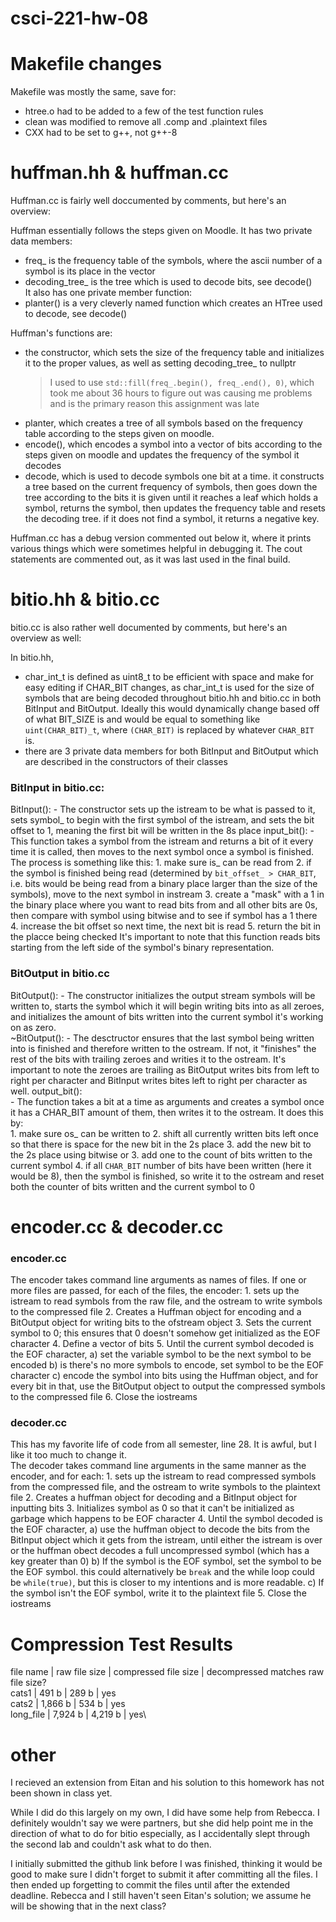 # csci-221-hw-08

Makefile changes
================

Makefile was mostly the same, save for:
- htree.o had to be added to a few of the test function rules
- clean was modified to remove all .comp and .plaintext files
- CXX had to be set to g++, not g++-8



huffman.hh & huffman.cc
=======================

Huffman.cc is fairly well doccumented by comments, but here's an overview:

Huffman essentially follows the steps given on Moodle. It has two private data members:
 - freq_ is the frequency table of the symbols, where the ascii number of a symbol is its place in the vector
 - decoding_tree_ is the tree which is used to decode bits, see decode()\
It also has one private member function:
 - planter() is a very cleverly named function which creates an HTree used to decode, see decode()

Huffman's functions are:
 - the constructor, which sets the size of the frequency table and initializes it to the proper values, as well as setting decoding_tree_ to nullptr
    > I used to use `std::fill(freq_.begin(), freq_.end(), 0)`, which took me about 36 hours to figure out was causing me problems and is the primary reason this assignment was late
 - planter, which creates a tree of all symbols based on the frequency table according to the steps given on moodle. 
 - encode(), which encodes a symbol into a vector of bits according to the steps given on moodle and updates the frequency of the symbol it decodes
 - decode, which is used to decode symbols one bit at a time. it constructs a tree based on the current frequency of symbols, then goes down the tree according to the bits it is given until it reaches a leaf which holds a symbol, returns the symbol, then updates the frequency table and resets the decoding tree. if it does not find a symbol, it returns a negative key.

Huffman.cc has a debug version commented out below it, where it prints various things which were sometimes helpful in debugging it. The cout statements are commented out, as it was last used in the final build.




bitio.hh & bitio.cc
=======================

bitio.cc is also rather well documented by comments, but here's an overview as well:

In bitio.hh,
- char_int_t is defined as uint8_t to be efficient with space and make for easy editing if CHAR_BIT changes, as char_int_t is used for the size of symbols that are being decoded throughout bitio.hh and bitio.cc in both BitInput and BitOutput. Ideally this would dynamically change based off of what BIT_SIZE is and would be equal to something like `uint(CHAR_BIT)_t`, where `(CHAR_BIT)` is replaced by whatever `CHAR_BIT` is.
- there are 3 private data members for both BitInput and BitOutput which are described in the constructors of their classes

### BitInput in bitio.cc:
BitInput():
	- The constructor sets up the istream to be what is passed to it, sets symbol_ to begin with the first symbol of the istream, and sets the bit offset to 1, meaning the first bit will be written in the 8s place
input_bit():
	- This function takes a symbol from the istream and returns a bit of it every time it is called, then moves to the next symbol once a symbol is finished. The process is something like this:
	1. make sure is_ can be read from
	2. if the symbol is finished being read (determined by `bit_offset_ > CHAR_BIT`, i.e. bits would be being read from a binary place larger than the size of the symbols), move to the next symbol in instream
	3. create a "mask" with a 1 in the binary place where you want to read bits from and all other bits are 0s, then compare with symbol using bitwise and to see if symbol has a 1 there
	4. increase the bit offset so next time, the next bit is read
	5. return the bit in the placce being checked
	It's important to note that this function reads bits starting from the left side of the symbol's binary representation.

### BitOutput in bitio.cc
BitOutput():
	- The constructor initializes the output stream symbols will be written to, starts the symbol which it will begin writing bits into as all zeroes, and initializes the amount of bits written into the current symbol it's working on as zero.\
~BitOutput():
	- The desctructor ensures that the last symbol being written into is finished and therefore written to the ostream. If not, it "finishes" the rest of the bits with trailing zeroes and writies it to the ostream. It's important to note the zeroes are trailing as BitOutput writes bits from left to right per character and BitInput writes bites left to right per character as well.
output_bit():\
	- The function takes a bit at a time as arguments and creates a symbol once it has a CHAR_BIT amount of them, then writes it to the ostream. It does this by:\
	1. make sure os_ can be written to
	2. shift all currently written bits left once so that there is space for the new bit in the 2s place
	3. add the new bit to the 2s place using bitwise or
	3. add one to the count of bits written to the current symbol
	4. if all `CHAR_BIT` number of bits have been written (here it would be 8), then the symbol is finished, so write it to the ostream and reset both the counter of bits written and the current symbol to 0



encoder.cc & decoder.cc
=======================

### encoder.cc
The encoder takes command line arguments as names of files. If one or more files are passed, for each of the files, the encoder:
	1. sets up the istream to read symbols from the raw file, and the ostream to write symbols to the compressed file
	2. Creates a Huffman object for encoding and a BitOutput object for writing bits to the ofstream object
	3. Sets the current symbol to 0; this ensures that 0 doesn't somehow get initialized as the EOF character
	4. Define a vector of bits
	5. Until the current symbol decoded is the EOF character,
		a) set the variable symbol to be the next symbol to be encoded
		b) is there's no more symbols to encode, set symbol to be the EOF character
		c) encode the symbol into bits using the Huffman object, and for every bit in that, use the BitOutput object to output the compressed symbols to the compressed file
	6. Close the iostreams

### decoder.cc
This has my favorite life of code from all semester, line 28. It is awful, but I like it too much to change it.\
The decoder takes command line arguments in the same manner as the encoder, and for each:
	1. sets up the istream to read compressed symbols from the compressed file, and the ostream to write symbols to the plaintext file
	2. Creates a huffman object for decoding and a BitInput object for inputting bits
	3. Initializes symbol as 0 so that it can't be initialized as garbage which happens to be EOF character
	4. Until the symbol decoded is the EOF character,
		a) use the huffman object to decode the bits from the BitInput object which it gets from the istream, until either the istream is over or the huffman obect decodes a full uncompressed symbol (which has a key greater than 0)
		b) If the symbol is the EOF symbol, set the symbol to be the EOF symbol. this could alternatively be `break` and the while loop could be `while(true)`, but this is closer to my intentions and is more readable.
		c) If the symbol isn't the EOF symbol, write it to the plaintext file
	5. Close the iostreams



Compression Test Results
========================

file name	| raw file size	| compressed file size	| decompressed matches raw file size?\
cats1		| 491 b			| 289 b					| yes\
cats2		| 1,866 b		| 534 b					| yes\
long_file	| 7,924 b		| 4,219 b				| yes\



other
=====

I recieved an extension from Eitan and his solution to this homework has not been shown in class yet.

While I did do this largely on my own, I did have some help from Rebecca. I definitely wouldn't say we were partners, but she did help point me in the direction of what to do for bitio especially, as I accidentally slept through the second lab and couldn't ask what to do then.

I initially submitted the github link before I was finished, thinking it would be good to make sure I didn't forget to submit it after committing all the files. I then ended up forgetting to commit the files until after the extended deadline. Rebecca and I still haven't seen Eitan's solution; we assume he will be showing that in the next class?